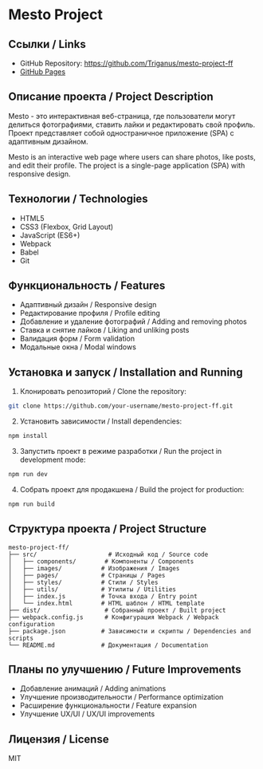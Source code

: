 # Mesto Project

## Ссылки / Links

- GitHub Repository: https://github.com/Triganus/mesto-project-ff
- [GitHub Pages](https://triganus.github.io/mesto-project-ff/)

## Описание проекта / Project Description

Mesto - это интерактивная веб-страница, где пользователи могут делиться фотографиями, ставить лайки и редактировать свой профиль. Проект представляет собой одностраничное приложение (SPA) с адаптивным дизайном.

Mesto is an interactive web page where users can share photos, like posts, and edit their profile. The project is a single-page application (SPA) with responsive design.

## Технологии / Technologies

- HTML5
- CSS3 (Flexbox, Grid Layout)
- JavaScript (ES6+)
- Webpack
- Babel
- Git

## Функциональность / Features

- Адаптивный дизайн / Responsive design
- Редактирование профиля / Profile editing
- Добавление и удаление фотографий / Adding and removing photos
- Ставка и снятие лайков / Liking and unliking posts
- Валидация форм / Form validation
- Модальные окна / Modal windows

## Установка и запуск / Installation and Running

1. Клонировать репозиторий / Clone the repository:
```bash
git clone https://github.com/your-username/mesto-project-ff.git
```

2. Установить зависимости / Install dependencies:
```bash
npm install
```

3. Запустить проект в режиме разработки / Run the project in development mode:
```bash
npm run dev
```

4. Собрать проект для продакшена / Build the project for production:
```bash
npm run build
```

## Структура проекта / Project Structure

```
mesto-project-ff/
├── src/                    # Исходный код / Source code
│   ├── components/        # Компоненты / Components
│   ├── images/           # Изображения / Images
│   ├── pages/            # Страницы / Pages
│   ├── styles/           # Стили / Styles
│   ├── utils/            # Утилиты / Utilities
│   ├── index.js          # Точка входа / Entry point
│   └── index.html        # HTML шаблон / HTML template
├── dist/                  # Собранный проект / Built project
├── webpack.config.js      # Конфигурация Webpack / Webpack configuration
├── package.json          # Зависимости и скрипты / Dependencies and scripts
└── README.md             # Документация / Documentation
```

## Планы по улучшению / Future Improvements

- Добавление анимаций / Adding animations
- Улучшение производительности / Performance optimization
- Расширение функциональности / Feature expansion
- Улучшение UX/UI / UX/UI improvements

## Лицензия / License

MIT
